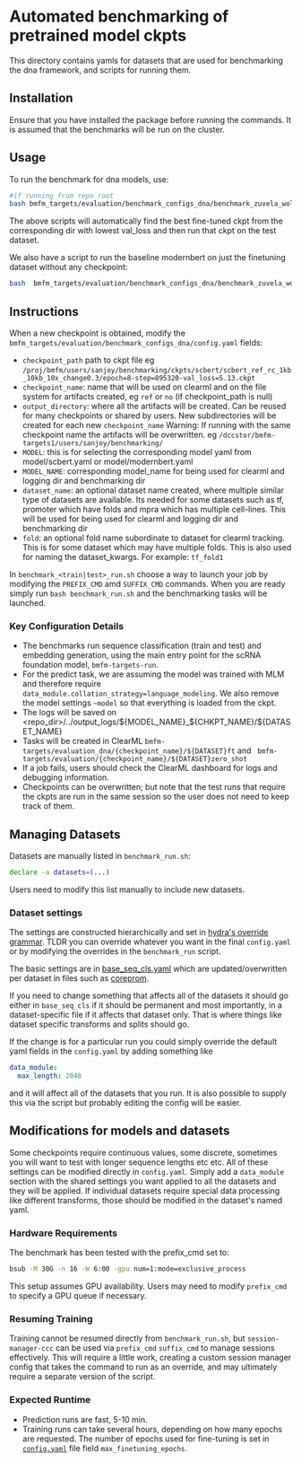 # Automated benchmarking of pretrained model ckpts

This directory contains yamls for datasets that are used for benchmarking the dna framework, and scripts for running them.

## Installation

Ensure that you have installed the package before running the commands. It is assumed that the benchmarks will be run on the cluster.

## Usage

To run the benchmark for dna models, use:

```bash
#if running from repo root
bash bmfm_targets/evaluation/benchmark_configs_dna/benchmark_zuvela_wolora_snpify_refsnp.sh
```

The above scripts will automatically find the best fine-tuned ckpt from the corresponding dir with lowest val_loss and then run that ckpt on the test dataset.

We also have a script to run the baseline modernbert on just the finetuning dataset without any checkpoint:

```bash
bash  bmfm_targets/evaluation/benchmark_configs_dna/benchmark_zuvela_wolora_snpify_no_chk.sh
```

## Instructions

When a new checkpoint is obtained, modify the `bmfm_targets/evaluation/benchmark_configs_dna/config.yaml` fields:
- `checkpoint_path` path to ckpt file eg `/proj/bmfm/users/sanjoy/benchmarking/ckpts/scbert/scbert_ref_rc_1kb_10kb_10x_change0.3/epoch=8-step=895320-val_loss=5.13.ckpt`
- `checkpoint_name`: name that will be used on clearml and on the file system for artifacts created, eg `ref` or `no` (if checkpoint_path is null)
- `output_directory`: where all the artifacts will be created. Can be reused for many checkpoints or shared by users. New subdirectories will be created for each new `checkpoint_name` Warning: If running with the same checkpoint name the artifacts will be overwritten. eg `/dccstor/bmfm-targets1/users/sanjoy/benchmarking/`
- `MODEL`: this is for selecting the corresponding model yaml from model/scbert.yaml or model/modernbert.yaml
- `MODEL_NAME`: corresponding model_name for being used for clearml and logging dir and benchmarking dir
- `dataset_name`: an optional dataset name created, where multiple similar type of datasets are available. Its needed for some datasets such as tf, promoter which have folds and mpra which has multiple cell-lines. This will be used for being used for clearml and logging dir and benchmarking dir
- `fold`: an optional fold name subordinate to dataset for clearml tracking. This is for some dataset which may have multiple folds. This is also used for naming the dataset_kwargs. For example: `tf_fold1`

In `benchmark_<train|test>_run.sh` choose a way to launch your job by modifying the `PREFIX_CMD` amd `SUFFIX_CMD` commands. When you are ready simply run `bash benchmark_run.sh` and the benchmarking tasks will be launched.

### Key Configuration Details

- The benchmarks run sequence classification (train and test) and embedding generation, using the main entry point for the scRNA foundation model, `bmfm-targets-run`.
- For the predict task, we are assuming the model was trained with MLM and therefore require `data_module.collation_strategy=language_modeling`. We also remove the model settings `~model` so that everything is loaded from the ckpt.
- The logs will be saved on <repo_dir>/../output_logs/${MODEL_NAME}_${CHKPT_NAME}/${DATASET_NAME}
- Tasks will be created in ClearML `bmfm-targets/evaluation_dna/{checkpoint_name}/${DATASET}ft` and ` bmfm-targets/evaluation/{checkpoint_name}/${DATASET}zero_shot`
- If a job fails, users should check the ClearML dashboard for logs and debugging information.
- Checkpoints can be overwritten; but note that the test runs that require the ckpts are run in the same session so the user does not need to keep track of them.

## Managing Datasets

Datasets are manually listed in `benchmark_run.sh`:

```bash
declare -a datasets=(...)
```
Users need to modify this list manually to include new datasets.

### Dataset settings

The settings are constructed hierarchically and set in [hydra's override grammar](https://hydra.cc/docs/advanced/override_grammar/basic/). TLDR you can override whatever you want in the final `config.yaml` or by modifying the overrides in the `benchmark_run` script.

The basic settings are in
[base_seq_cls.yaml](./data_module/base_seq_cls.yaml)
which are updated/overwritten per dataset in files such as [coreprom](./data_module/coreprom.yaml).

If you need to change something that affects all of the datasets it should go either in `base_seq_cls` if it should be permanent and most importantly, in a dataset-specific file if it affects that dataset only. That is where things like dataset specific transforms and splits should go.

If the change is for a particular run you could simply override the default yaml fields in the `config.yaml` by adding something like

```yaml
data_module:
  max_length: 2048
```

and it will affect all of the datasets that you run. It is also possible to supply this via the script but probably editing the config will be easier.

## Modifications for models and datasets

Some checkpoints require continuous values, some discrete, sometimes you will want to test with longer sequence lengths etc etc. All of these settings can be modified directly in `config.yaml`. Simply add a `data_module` section with the shared settings you want applied to all the datasets and they will be applied. If individual datasets require special data processing like different transforms, those should be modified in the dataset's named yaml.


### Hardware Requirements

The benchmark has been tested with the prefix_cmd set to:

```bash
bsub -M 30G -n 16 -W 6:00 -gpu num=1:mode=exclusive_process
```

This setup assumes GPU availability. Users may need to modify `prefix_cmd` to specify a GPU queue if necessary.

### Resuming Training

Training cannot be resumed directly from `benchmark_run.sh`, but `session-manager-ccc` can be used via `prefix_cmd` `suffix_cmd` to manage sessions effectively. This will require a little work, creating a custom session manager config that takes the command to run as an override, and may ultimately require a separate version of the script.



### Expected Runtime

- Prediction runs are fast, 5-10 min.
- Training runs can take several hours, depending on how many epochs are requested. The number of epochs used for fine-tuning is set in [`config.yaml`](./config.yaml) file field `max_finetuning_epochs`.
